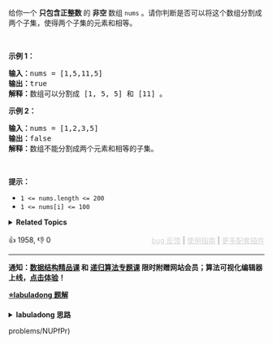 <p>给你一个 <strong>只包含正整数 </strong>的 <strong>非空 </strong>数组&nbsp;<code>nums</code> 。请你判断是否可以将这个数组分割成两个子集，使得两个子集的元素和相等。</p>

<p>&nbsp;</p>

<p><strong>示例 1：</strong></p>

<pre>
<strong>输入：</strong>nums = [1,5,11,5]
<strong>输出：</strong>true
<strong>解释：</strong>数组可以分割成 [1, 5, 5] 和 [11] 。</pre>

<p><strong>示例 2：</strong></p>

<pre>
<strong>输入：</strong>nums = [1,2,3,5]
<strong>输出：</strong>false
<strong>解释：</strong>数组不能分割成两个元素和相等的子集。
</pre>

<p>&nbsp;</p>

<p><strong>提示：</strong></p>

<ul> 
 <li><code>1 &lt;= nums.length &lt;= 200</code></li> 
 <li><code>1 &lt;= nums[i] &lt;= 100</code></li> 
</ul>

<details><summary><strong>Related Topics</strong></summary>数组 | 动态规划</details><br>

<div>👍 1958, 👎 0<span style='float: right;'><span style='color: gray;'><a href='https://github.com/labuladong/fucking-algorithm/discussions/939' target='_blank' style='color: lightgray;text-decoration: underline;'>bug 反馈</a> | <a href='https://labuladong.gitee.io/article/fname.html?fname=jb插件简介' target='_blank' style='color: lightgray;text-decoration: underline;'>使用指南</a> | <a href='https://labuladong.github.io/algo/images/others/%E5%85%A8%E5%AE%B6%E6%A1%B6.jpg' target='_blank' style='color: lightgray;text-decoration: underline;'>更多配套插件</a></span></span></div>

<div id="labuladong"><hr>

**通知：[数据结构精品课](https://labuladong.online/algo/ds-class/) 和 [递归算法专题课](https://labuladong.online/algo/tree-class/) 限时附赠网站会员；算法可视化编辑器上线，[点击体验](https://labuladong.online/algo-visualize/)！**



<p><strong><a href="https://labuladong.github.io/article/slug.html?slug=partition-equal-subset-sum" target="_blank">⭐️labuladong 题解</a></strong></p>
<details><summary><strong>labuladong 思路</strong></summary>

## 基本思路

PS：这道题在[《算法小抄》](https://item.jd.com/12759911.html) 的第 192 页。

对于这个问题，我们可以先对集合求和，得出 `sum`，然后把问题转化为背包问题：

**给一个可装载重量为 `sum / 2` 的背包和 `N` 个物品，每个物品的重量为 `nums[i]`。现在让你装物品，是否存在一种装法，能够恰好将背包装满**？

第一步要明确两点，「状态」和「选择」，状态就是「背包的容量」和「可选择的物品」，选择就是「装进背包」或者「不装进背包」。

`dp` 数组的定义：`dp[i][j] = x` 表示，对于前 `i` 个物品，当前背包的容量为 `j` 时，若 `x` 为 `true`，则说明可以恰好将背包装满，若 `x` 为 `false`，则说明不能恰好将背包装满。

根据 `dp` 数组含义，可以根据「选择」对 `dp[i][j]` 得到以下状态转移：

如果不把 `nums[i]` 算入子集，**或者说你不把这第 `i` 个物品装入背包**，那么是否能够恰好装满背包，取决于上一个状态 `dp[i-1][j]`，继承之前的结果。

如果把 `nums[i]` 算入子集，**或者说你把这第 `i` 个物品装入了背包**，那么是否能够恰好装满背包，取决于状态 `dp[i-1][j-nums[i-1]]`。

**详细题解：[经典动态规划：子集背包问题](https://labuladong.github.io/article/fname.html?fname=背包子集)**

**标签：[二维动态规划](https://mp.weixin.qq.com/mp/appmsgalbum?__biz=MzAxODQxMDM0Mw==&action=getalbum&album_id=2122017695998050308)，[动态规划](https://mp.weixin.qq.com/mp/appmsgalbum?__biz=MzAxODQxMDM0Mw==&action=getalbum&album_id=1318881141113536512)，[背包问题](https://mp.weixin.qq.com/mp/appmsgalbum?__biz=MzAxODQxMDM0Mw==&action=getalbum&album_id=2122018870755491844)**

## 解法代码

提示：🟢 标记的是我写的解法代码，🤖 标记的是 chatGPT 翻译的多语言解法代码。如有错误，可以 [点这里](https://github.com/labuladong/fucking-algorithm/issues/1113) 反馈和修正。

<div class="tab-panel"><div class="tab-nav">
<button data-tab-item="cpp" class="tab-nav-button btn " data-tab-group="default" onclick="switchTab(this)">cpp🤖</button>

<button data-tab-item="python" class="tab-nav-button btn " data-tab-group="default" onclick="switchTab(this)">python🤖</button>

<button data-tab-item="java" class="tab-nav-button btn active" data-tab-group="default" onclick="switchTab(this)">java🟢</button>

<button data-tab-item="go" class="tab-nav-button btn " data-tab-group="default" onclick="switchTab(this)">go🤖</button>

<button data-tab-item="javascript" class="tab-nav-button btn " data-tab-group="default" onclick="switchTab(this)">javascript🤖</button>
</div><div class="tab-content">
<div data-tab-item="cpp" class="tab-item " data-tab-group="default"><div class="highlight">

```cpp
// 注意：cpp 代码由 chatGPT🤖 根据我的 java 代码翻译，旨在帮助不同背景的读者理解算法逻辑。
// 本代码已经通过力扣的测试用例，应该可直接成功提交。

class Solution {
public:
    bool canPartition(vector<int>& nums) {
        int sum = 0;
        for (int num : nums) sum += num;
        // 和为奇数时，不可能划分成两个和相等的集合
        if (sum % 2 != 0) return false;
        int n = nums.size();
        sum = sum / 2;
        vector<vector<bool>> dp(n + 1, vector<bool>(sum + 1, false));
        // base case
        for (int i = 0; i <= n; i++)
            dp[i][0] = true;

        for (int i = 1; i <= n; i++) {
            for (int j = 1; j <= sum; j++) {
                if (j - nums[i - 1] < 0) { 
                    // 背包容量不足，不能装入第 i 个物品
                    dp[i][j] = dp[i - 1][j];
                } else { 
                    // 装入或不装入背包
                    dp[i][j] = dp[i - 1][j] || dp[i - 1][j - nums[i - 1]];
                }
            }
        }
        return dp[n][sum];
    }
};
```

</div></div>

<div data-tab-item="python" class="tab-item " data-tab-group="default"><div class="highlight">

```python
# 注意：python 代码由 chatGPT🤖 根据我的 java 代码翻译，旨在帮助不同背景的读者理解算法逻辑。
# 本代码已经通过力扣的测试用例，应该可直接成功提交。

class Solution:
    def canPartition(self, nums: List[int]) -> bool:
        sum_ = sum(nums)
        # 和为奇数时，不可能划分成两个和相等的集合
        if sum_ % 2 != 0:
            return False
        n = len(nums)
        sum_ = sum_ // 2
        dp = [[False] * (sum_ + 1) for _ in range(n + 1)]
        
        # base case
        for i in range(n + 1):
            dp[i][0] = True

        for i in range(1, n + 1):
            for j in range(1, sum_ + 1):
                if j - nums[i - 1] < 0:
                    # 背包容量不足，不能装入第 i 个物品
                    dp[i][j] = dp[i - 1][j]
                else:
                    # 装入或不装入背包
                    dp[i][j] = dp[i - 1][j] or dp[i - 1][j - nums[i - 1]]
        return dp[n][sum_]
```

</div></div>

<div data-tab-item="java" class="tab-item active" data-tab-group="default"><div class="highlight">

```java
class Solution {
    public boolean canPartition(int[] nums) {
        int sum = 0;
        for (int num : nums) sum += num;
        // 和为奇数时，不可能划分成两个和相等的集合
        if (sum % 2 != 0) return false;
        int n = nums.length;
        sum = sum / 2;
        boolean[][] dp = new boolean[n + 1][sum + 1];
        // base case
        for (int i = 0; i <= n; i++)
            dp[i][0] = true;

        for (int i = 1; i <= n; i++) {
            for (int j = 1; j <= sum; j++) {
                if (j - nums[i - 1] < 0) {
                    // 背包容量不足，不能装入第 i 个物品
                    dp[i][j] = dp[i - 1][j];
                } else {
                    // 装入或不装入背包
                    dp[i][j] = dp[i - 1][j] || dp[i - 1][j - nums[i - 1]];
                }
            }
        }
        return dp[n][sum];
    }
}
```

</div></div>

<div data-tab-item="go" class="tab-item " data-tab-group="default"><div class="highlight">

```go
// 注意：go 代码由 chatGPT🤖 根据我的 java 代码翻译，旨在帮助不同背景的读者理解算法逻辑。
// 本代码已经通过力扣的测试用例，应该可直接成功提交。

func canPartition(nums []int) bool {
    var sum int
    for _, num := range nums {
        sum += num
    }
    // 和为奇数时，不可能划分成两个和相等的集合
    if sum % 2 != 0 {
        return false
    }
    n := len(nums)
    sum = sum / 2
    dp := make([][]bool, n+1)
    for i := range dp {
        dp[i] = make([]bool, sum+1)
    }
    // base case
    for i := 0; i <= n; i++ {
        dp[i][0] = true
    }

    for i := 1; i <= n; i++ {
        for j := 1; j <= sum; j++ {
            if j - nums[i-1] < 0 {
                // 背包容量不足，不能装入第 i 个物品
                dp[i][j] = dp[i - 1][j]
            } else {
                // 装入或不装入背包
                dp[i][j] = dp[i - 1][j] || dp[i - 1][j - nums[i - 1]]
            }
        }
    }
    return dp[n][sum]
}
```

</div></div>

<div data-tab-item="javascript" class="tab-item " data-tab-group="default"><div class="highlight">

```javascript
// 注意：javascript 代码由 chatGPT🤖 根据我的 java 代码翻译，旨在帮助不同背景的读者理解算法逻辑。
// 本代码不保证正确性，仅供参考。如有疑惑，可以参照我写的 java 代码对比查看。

var canPartition = function(nums) {
    var sum = nums.reduce(function(acc, curr){return acc + curr});
    // 和为奇数时，不可能划分成两个和相等的集合
    if (sum % 2 !== 0) return false;
    var n = nums.length;
    sum = sum / 2;
    var dp = new Array(n + 1).fill().map(() => new Array(sum + 1).fill(false));
    // base case
    for (var i = 0; i <= n; i++)
        dp[i][0] = true;

    for (var i = 1; i <= n; i++) {
        for (var j = 1; j <= sum; j++) {
            if (j - nums[i - 1] < 0) {
                // 背包容量不足，不能装入第 i 个物品
                dp[i][j] = dp[i - 1][j];
            } else {
                // 装入或不装入背包
                dp[i][j] = dp[i - 1][j] || dp[i - 1][j - nums[i - 1]];
            }
        }
    }
    return dp[n][sum];
};
```

</div></div>
</div></div>

**类似题目**：
  - [剑指 Offer II 101. 分割等和子集 🟢](/problems/NUPfPr)

</details>
</div>



problems/NUPfPr)

</details>
</div>

